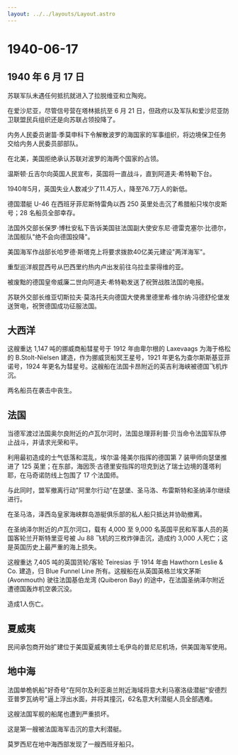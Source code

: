 ```yaml
---
layout: ../../layouts/Layout.astro
---
```


# 1940-06-17

## 1940 年 6 月 17 日

苏联军队未遇任何抵抗就进入了拉脱维亚和立陶宛。

在爱沙尼亚，尽管信号营在塔林抵抗至 6 月 21
日，但政府以及军队和爱沙尼亚防卫联盟民兵组织还是向苏联占领投降了。

内务人民委员谢苗·季莫申科下令解散波罗的海国家的军事组织，将边境保卫任务交给内务人民委员部部队。

在北美，美国拒绝承认苏联对波罗的海两个国家的占领。

温斯顿·丘吉尔向英国人民宣布，英国将一直战斗，直到阿道夫·希特勒下台。

1940年5月，英国失业人数减少了11.4万人，降至76.7万人的新低。

德国潜艇 U-46 在西班牙菲尼斯特雷角以西 250
英里处击沉了希腊船只埃尔皮斯号；28 名船员全部幸存。

法国外交部长保罗·博杜安私下告诉美国驻法国副大使安东尼·德雷克塞尔·比德尔，法国舰队"绝不会向德国投降"。

美国海军作战部长哈罗德·斯塔克上将要求拨款40亿美元建设"两洋海军"。

重型巡洋舰昆西号从巴西里约热内卢出发前往乌拉圭蒙得维的亚。

被废黜的德国皇帝威廉二世向阿道夫·希特勒发送了祝贺战胜法国的电报。

苏联外交部长维亚切斯拉夫·莫洛托夫向德国大使弗里德里希·维尔纳·冯德舒伦堡发送贺电，祝贺德国成功征服法国。

## 大西洋

这艘重达 1,147 吨的挪威商船彗星号于 1912 年由卑尔根的 Laxevaags
为海于格松的 B.Stolt-Nielsen 建造，作为挪威货船冥王星号，1921
年更名为查尔斯斯基亚菲诺号，1924
年更名为彗星号。这艘船在法国卡昂附近的英吉利海峡被德国飞机炸沉。

两名船员在袭击中丧生。

## 法国

当德军渡过法国奥尔良附近的卢瓦尔河时，法国总理菲利普·贝当命令法国军队停止战斗，并请求光荣和平。

利用最初造成的士气低落和混乱，埃尔温·隆美尔指挥的德国第 7
装甲师向瑟堡推进了 125
英里；在东部，海因茨·古德里安指挥的坦克到达了瑞士边境的蓬塔利耶，在马奇诺防线上包围了
17 个法国师。

与此同时，盟军撤离行动"阿里尔行动"在瑟堡、圣马洛、布雷斯特和圣纳泽尔继续进行。

在圣马洛，泽西岛皇家海峡群岛游艇俱乐部的私人船只抵达并协助撤离。

在圣纳泽尔附近的卢瓦尔河口，载有 4,000 至 9,000
名英国平民和军事人员的英国客轮兰开斯特里亚号被 Ju 88
飞机的三枚炸弹击沉，造成约 3,000
人死亡；这是英国历史上最严重的海上损失。

这艘重达 7,405 吨的英国货轮/客轮 Teiresias 于 1914 年由 Hawthorn Leslie
& Co. 建造，归 Blue Funnel Line 所有。这艘船在从英国英格兰埃文茅斯
(Avonmouth) 驶往法国基伯龙湾 (Quiberon Bay)
的途中，在法国圣纳泽尔附近遭德国轰炸机空袭沉没。

造成1人伤亡。

## 夏威夷

民间承包商开始扩建位于美国夏威夷领土毛伊岛的普尼尼机场，供美国海军使用。

## 地中海

法国单桅帆船"好奇号"在阿尔及利亚奥兰附近海域将意大利马塞洛级潜艇"安德烈亚普罗瓦纳号"逼上浮出水面，并将其撞沉，62名意大利潜艇人员全部遇难。

这艘法国军舰的船尾也遭到严重损坏。

这是第一艘被法国海军击沉的意大利潜艇。

莫罗西尼在地中海西部发现了一艘西班牙船只。